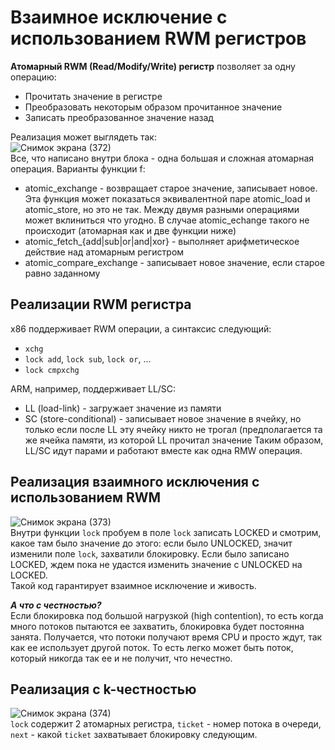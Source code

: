 # Взаимное исключение с использованием RWM регистров  
**Атомарный RWM (Read/Modify/Write) регистр** позволяет за одну операцию:
* Прочитать значение в регистре
* Преобразовать некоторым образом прочитанное значение
* Записать преобразованное значение назад

Реализация может выглядеть так:  
![Снимок экрана (372)](https://github.com/BorisDeLaMar/Operating_systems/assets/91004615/f294eb36-ebae-4c9f-b680-26ccbdfa3d5c)  
Все, что написано внутри блока - одна большая и сложная атомарная операция. Варианты функции f:
* atomic_exchange - возвращает старое значение, записывает новое. Эта функция может показаться эквивалентной паре atomic_load и atomic_store, но это не так. Между 
двумя разными операциями может вклиниться что угодно. В случае atomic_echange такого не происходит (атомарная как и две функции ниже)
* atomic_fetch_{add|sub|or|and|xor} - выполняет арифметическое действие над атомарным регистром
* atomic_compare_exchange - записывает новое значение, если старое равно заданному  
## Реализации RWM регистра  
x86 поддерживает RWM операции, а синтаксис следующий:
* `xchg`
* `lock add`, `lock sub`, `lock or`, ...
* `lock cmpxchg`

ARM, например, поддерживает LL/SC:
* LL (load-link) - загружает значение из памяти
* SC (store-conditional) - записывает новое значение в ячейку, но только если после LL эту ячейку никто не трогал (предполагается та же ячейка памяти, из которой LL 
прочитал значение
Таким образом, LL/SC идут парами и работают вместе как одна RMW операция.
## Реализация взаимного исключения с использованием RWM  
![Снимок экрана (373)](https://github.com/BorisDeLaMar/Operating_systems/assets/91004615/dde3bbbd-d1bb-40ec-aa7b-110a1e605a0a)  
Внутри функции `lock` пробуем в поле `lock` записать LOCKED и смотрим, какое там было значение до этого: если было UNLOCKED, значит изменили поле `lock`, захватили 
блокировку. Если было записано LOCKED, ждем пока не удастся изменить значение с UNLOCKED на LOCKED.  
Такой код гарантирует взаимное исключение и живость. 

***А что с честностью?***  
Если блокировка под большой нагрузкой (high contention), то есть когда много потоков пытаются ее захватить, блокировка будет постоянна занята. Получается, что 
потоки получают время CPU и просто ждут, так как ее использует другой поток. То есть легко может быть поток, который никогда так ее и не получит, что нечестно.  
## Реализация с k-честностью  
![Снимок экрана (374)](https://github.com/BorisDeLaMar/Operating_systems/assets/91004615/d47150d1-1b5f-4e4e-83bd-9f09a8601295)  
`lock` содержит 2 атомарных регистра, `ticket` - номер потока в очереди, `next` - какой `ticket` захватывает блокировку следующим. 
